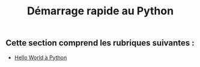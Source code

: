 ﻿---
title: Démarrage rapide au Python
type: docs
weight: 10
url: /fr/java/quick-start-in-python/
---
## **Cette section comprend les rubriques suivantes :**
- [Hello World à Python](/cells/fr/java/hello-world-in-python/)
